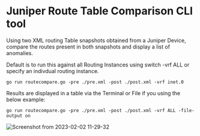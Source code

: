 # Juniper Route Table Comparison CLI tool

Using two XML routing Table snapshots obtained from a Juniper Device, compare the routes present in both snapshots and display a list of anomalies.

Default is to run this against all Routing Instances using switch -vrf ALL
or specify an indivdual routing instance.

`go run routecompare.go -pre ./pre.xml -post ./post.xml -vrf inet.0`

Results are displayed in a table via the Terminal or File if you using the below example:

`go run routecompare.go -pre ./pre.xml -post ./post.xml -vrf ALL -file-output on`




![Screenshot from 2023-02-02 11-29-32](https://user-images.githubusercontent.com/63735312/216313330-f6614402-a4cd-42f5-bf28-2170cf10444e.png)
